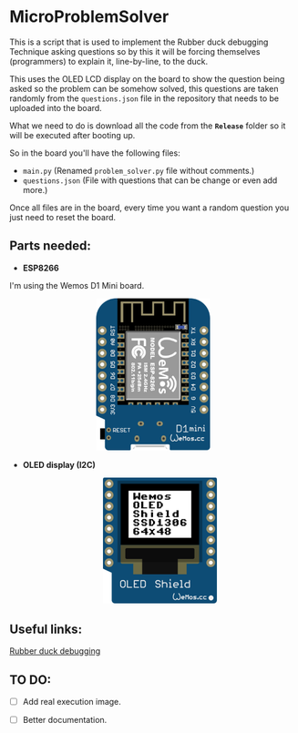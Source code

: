 # MicroProblemSolver

This is a script that is used to implement the Rubber duck debugging Technique asking questions so by this it will be forcing themselves (programmers) to explain it, line-by-line, to the duck.

This uses the OLED LCD display on the board to show the question being asked so the problem can be somehow solved, this questions are taken randomly from the `questions.json` file in the repository that needs to be uploaded into the board.

What we need to do is download all the code from the **`Release`** folder so it will be executed after booting up.

So in the board you'll have the following files:

- `main.py` (Renamed `problem_solver.py` file without comments.)
- `questions.json` (File with questions that can be change or even add more.)

Once all files are in the board, every time you want a random question you just need to reset the board.

## Parts needed:

- **ESP8266**

I'm using the Wemos D1 Mini board.

  <p align="center">
  <img src="../../static/images/wemos_d1_mini.png" alt="Wemos d1 mini board"  width="200"/>
  </p>

- **OLED display (I2C)**

  <p align="center">
  <img src="../../static/images/wemos_mini_oled.png" alt="Wemos D1 Oled Display"  width="200"/>
  </p>

## Useful links:

[Rubber duck debugging](https://en.wikipedia.org/wiki/Rubber_duck_debugging)

## TO DO:

- [ ] Add real execution image.

- [ ] Better documentation.
